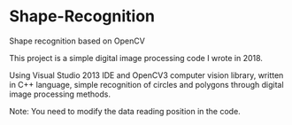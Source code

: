 # Shape-Recognition
Shape recognition based on OpenCV

This project is a simple digital image processing code I wrote in 2018.

Using Visual Studio 2013 IDE and OpenCV3 computer vision library, written in C++ language, simple recognition of circles and polygons through digital image processing methods.

Note: You need to modify the data reading position in the code.
